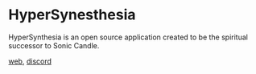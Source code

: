 # HyperSynesthesia

HyperSynthesia is an open source application created to be the spiritual successor to Sonic Candle.

[web](https://hypersynesthesia.com), [discord](https://discord.gg/MANggMn2aR)